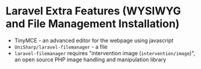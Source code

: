 # Laravel Extra Features (WYSIWYG and File Management Installation)
- TinyMCE - an advanced editor for the webpage using javascript
- `UniSharp/laravel-filemanager` - a file
- `laravel-filemanager` requires "intervention image (`intervention/image`)", an open source PHP image handling and manipulation library
